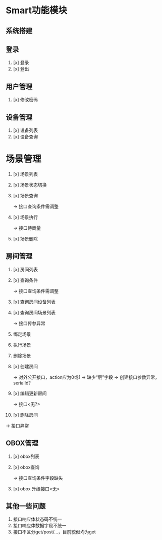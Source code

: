 # Smart功能模块

## 系统搭建

## 登录

1. [x] 登录
2. [x] 登出

## 用户管理

1. [x] 修改密码

## 设备管理

1. [x] 设备列表
2. [x] 设备查询

# 场景管理

1. [x] 场景列表
2. [x] 场景状态切换
3. [x] 场景查询

   -> 接口查询条件需调整

4. [x] 场景执行

   -> 接口待商量

5. [x] 场景删除

## 房间管理

1. [x] 房间列表
2. [x] 查询条件

   -> 接口查询条件需调整

3. [x] 查询房间设备列表


4. [x] 查询房间场景列表

   -> 接口传参异常

5. 绑定场景
6. 执行场景
7. 删除场景

8. [x] 创建房间

   -> 对外公开接口，action应为0或1
   -> 缺少“层”字段
   -> 创建接口参数异常，serialId?

9. [x] 编辑更新房间

   -> 接口<无?>

10. [x] 删除房间

   -> 接口异常

## OBOX管理

1. [x] obox列表
2. [x] obox查询

   -> 接口查询条件字段缺失

3. [x] obox 升级接口<无>



## 其他一些问题

1. 接口响应体状态码不统一
2. 接口响应体数据字段不统一
3. 接口不区分get/post/...，目前貌似均为get
